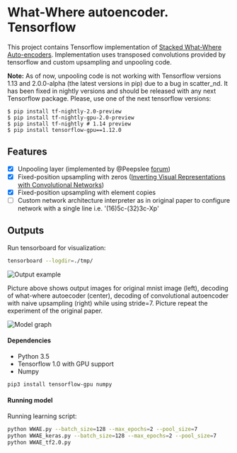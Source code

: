 # What-Where autoencoder. Tensorflow

This project contains Tensorflow implementation of [Stacked What-Where Auto-encoders](https://arxiv.org/abs/1506.02351). Implementation uses transposed convolutions provided by tensorflow and custom upsampling and unpooling code.

**Note:** As of now, unpooling code is not working with Tensorflow versions 1.13 and 2.0.0-alpha (the latest versions in pip) due to a bug in scatter_nd. It has been fixed in nightly versions and should be released with any next Tensorflow package. Please, use one of the next tensorflow versions:
```shell
$ pip install tf-nightly-2.0-preview 
$ pip install tf-nightly-gpu-2.0-preview
$ pip install tf-nightly # 1.14 preview
$ pip install tensorflow-gpu==1.12.0
```

## Features
- [x] Unpooling layer (implemented by @Peepslee [forum](https://github.com/tensorflow/tensorflow/issues/2169))
- [x] Fixed-position upsampling with zeros ([Inverting Visual Representations with Convolutional Networks](https://arxiv.org/abs/1506.02753))
- [x] Fixed-position upsampling with element copies
- [ ] Custom network architecture interpreter as in original paper to configure network with a single line i.e. '(16)5c-(32)3c-Xp'

## Outputs
Run tensorboard for visualization:
```bash
tensorboard --logdir=./tmp/
```

![Output example](https://github.com/yselivonchyk/Tensorflow_WhatWhereAutoencoder/blob/master/docs/tensorboard.png)

Picture above shows output images for original mnist image (left), decoding of what-where autoecoder (center), decoding of convolutional autoencoder with naive upsampling (right) while using stride=7. Picture repeat the experiment of the original paper.

![Model graph](https://github.com/yselivonchyk/Tensorflow_WhatWhereAutoencoder/blob/master/docs/graph.png)


#### Dependencies
* Python 3.5
* Tensorflow 1.0 with GPU support
* Numpy


```bash
pip3 install tensorflow-gpu numpy
```

#### Running model

Running learning script:
```bash
python WWAE.py --batch_size=128 --max_epochs=2 --pool_size=7
python WWAE_keras.py --batch_size=128 --max_epochs=2 --pool_size=7
python WWAE_tf2.0.py
```
